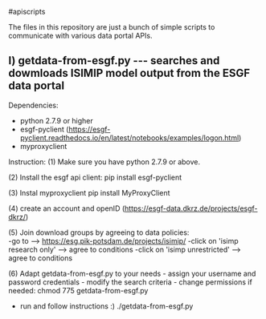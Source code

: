 #apiscripts

The files in this repository are just a bunch of simple scripts to communicate with various data portal APIs.


 I) getdata-from-esgf.py --- searches and dowmloads ISIMIP model output from the ESGF data portal
 -------------------------------------------------------------
 Dependencies:
 - python 2.7.9 or higher
 - esgf-pyclient (https://esgf-pyclient.readthedocs.io/en/latest/notebooks/examples/logon.html)
 - myproxyclient
 
Instruction:
(1) Make sure you have python 2.7.9 or above.

(2) Install the esgf api client:
	pip install esgf-pyclient
  
(3) Instal myproxyclient
	pip install MyProxyClient
  
(4) create an account and openID (https://esgf-data.dkrz.de/projects/esgf-dkrz/)

(5) Join download groups by agreeing to data policies: 	
	-go to -->  https://esg.pik-potsdam.de/projects/isimip/
	-click on 'isimp research only' --> agree to conditions
	-click on 'isimp unrestricted' --> agree to conditions
  
(6) Adapt getdata-from-esgf.py to your needs
	- assign your username and password credentials
	- modify the search criteria
	- change permissions if needed:
		chmod 775 getdata-from-esgf.py
  - run and follow instructions :)
      ./getdata-from-esgf.py

